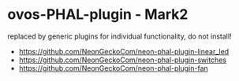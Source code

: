 # ovos-PHAL-plugin - Mark2

replaced by generic plugins for individual functionality, do not install!

- https://github.com/NeonGeckoCom/neon-phal-plugin-linear_led
- https://github.com/NeonGeckoCom/neon-phal-plugin-switches
- https://github.com/NeonGeckoCom/neon-phal-plugin-fan
